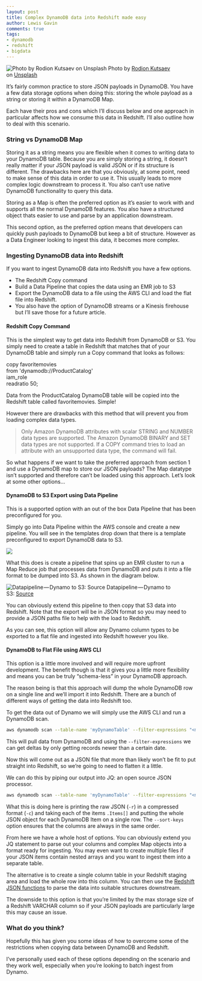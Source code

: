 ```yaml
---
layout: post
title: Complex DynamoDB data into Redshift made easy
author: Lewis Gavin
comments: true
tags:
- dynamodb
- redshift
- bigdata
---
```




![Photo by [Rodion Kutsaev](https://unsplash.com/@frostroomhead?utm_source=medium&utm_medium=referral) on [Unsplash](https://unsplash.com?utm_source=medium&utm_medium=referral)](https://www.lewisgavin.co.uk/images/complexdynamo.jpg)
Photo by [Rodion Kutsaev](https://unsplash.com/@frostroomhead?utm_source=medium&utm_medium=referral) on [Unsplash](https://unsplash.com?utm_source=medium&utm_medium=referral)

It’s fairly common practice to store JSON payloads in DynamoDB. You have a few data storage options when doing this: storing the whole payload as a string or storing it within a DynamoDB Map.

Each have their pros and cons which I’ll discuss below and one approach in particular affects how we consume this data in Redshift. I’ll also outline how to deal with this scenario.

### String vs DynamoDB Map

Storing it as a string means you are flexible when it comes to writing data to your DynamoDB table. Because you are simply storing a string, it doesn’t really matter if your JSON payload is valid JSON or if its structure is different. The drawbacks here are that you obviously, at some point, need to make sense of this data in order to use it. This usually leads to more complex logic downstream to process it. You also can’t use native DynamoDB functionality to query this data.

Storing as a Map is often the preferred option as it’s easier to work with and supports all the normal DynamoDB features. You also have a structured object thats easier to use and parse by an application downstream.

This second option, as the preferred option means that developers can quickly push payloads to DynamoDB but keep a bit of structure. However as a Data Engineer looking to ingest this data, it becomes more complex.

### Ingesting DynamoDB data into Redshift

If you want to ingest DynamoDB data into Redshift you have a few options.

*   The Redshift Copy command
*   Build a Data Pipeline that copies the data using an EMR job to S3
*   Export the DynamoDB data to a file using the AWS CLI and load the flat file into Redshift.
*   You also have the option of DynamoDB streams or a Kinesis firehouse but I’ll save those for a future article.

#### Redshift Copy Command

This is the simplest way to get data into Redshift from DynamoDB or S3. You simply need to create a table in Redshift that matches that of your DynamoDB table and simply run a Copy command that looks as follows:

copy favoritemovies   
from 'dynamodb://ProductCatalog'   
iam\_role <insert iam role>   
readratio 50;

Data from the ProductCatalog DynamoDB table will be copied into the Redshift table called favoritemovies. Simple!

However there are drawbacks with this method that will prevent you from loading complex data types.

> Only Amazon DynamoDB attributes with scalar STRING and NUMBER data types are supported. The Amazon DynamoDB BINARY and SET data types are not supported. If a COPY command tries to load an attribute with an unsupported data type, the command will fail.

So what happens if we want to take the preferred approach from section 1 and use a DynamoDB map to store our JSON payloads? The Map datatype isn’t supported and therefore can’t be loaded using this approach. Let’s look at some other options…

#### DynamoDB to S3 Export using Data Pipeline

This is a supported option with an out of the box Data Pipeline that has been preconfigured for you.

Simply go into Data Pipeline within the AWS console and create a new pipeline. You will see in the templates drop down that there is a template preconfigured to export DynamoDB data to S3.

![](https://cdn-images-1.medium.com/max/800/1*Yf6XjQyLoID_ED-6pYrtlQ.jpg)

What this does is create a pipeline that spins up an EMR cluster to run a Map Reduce job that processes data from DynamoDB and puts it into a file format to be dumped into S3. As shown in the diagram below.

![Datapipeline — Dynamo to S3: [Source](https://docs.amazonaws.cn/en_us/amazondynamodb/latest/developerguide/DynamoDBPipeline.html)](https://cdn-images-1.medium.com/max/800/1*RVxpvzTFs-fQmIyxETXEsA.jpg)
Datapipeline — Dynamo to S3: [Source](https://docs.amazonaws.cn/en_us/amazondynamodb/latest/developerguide/DynamoDBPipeline.html)

You can obviously extend this pipeline to then copy that S3 data into Redshift. Note that the export will be in JSON format so you may need to provide a JSON paths file to help with the load to Redshift.

As you can see, this option will allow any Dynamo column types to be exported to a flat file and ingested into Redshift however you like.

#### DynamoDB to Flat File using AWS CLI

This option is a little more involved and will require more upfront development. The benefit though is that it gives you a little more flexibility and means you can be truly “schema-less” in your DynamoDB approach.

The reason being is that this approach will dump the whole DynamoDB row on a single line and we’ll import it into Redshift. There are a bunch of different ways of getting the data into Redshift too.

To get the data out of Dynamo we will simply use the AWS CLI and run a DynamoDB scan.

~~~bash
aws dynamodb scan --table-name 'myDynamoTable' --filter-expressions "<my filter expressions>"
~~~
This will pull data from DynamoDB and using the `--filter-expressions` we can get deltas by only getting records newer than a certain date.

Now this will come out as a JSON file that more than likely won’t be fit to put straight into Redshift, so we’re going to need to flatten it a little.

We can do this by piping our output into JQ: an open source JSON processor.
~~~bash
aws dynamodb scan --table-name 'myDynamoTable' --filter-expressions "<my filter expressions>" | **jq -r -c '.Items\[\]' --sort-keys -**
~~~
What this is doing here is printing the raw JSON (`-r`) in a compressed format (`-c`) and taking each of the items `.Items[]` and putting the whole JSON object for each DynamoDB Item on a single row. The `--sort-keys` option ensures that the columns are always in the same order.

From here we have a whole host of options. You can obviously extend you JQ statement to parse out your columns and complex Map objects into a format ready for ingesting. You may even want to create multiple files if your JSON items contain nested arrays and you want to ingest them into a separate table.

The alternative is to create a single column table in your Redshift staging area and load the whole row into this column. You can then use the [Redshift JSON functions](https://docs.aws.amazon.com/redshift/latest/dg/json-functions.html) to parse the data into suitable structures downstream.

The downside to this option is that you’re limited by the max storage size of a Redshift VARCHAR column so if your JSON payloads are particularly large this may cause an issue.

### What do you think?

Hopefully this has given you some ideas of how to overcome some of the restrictions when copying data between DynamoDB and Redshift.

I’ve personally used each of these options depending on the scenario and they work well, especially when you’re looking to batch ingest from Dynamo.
